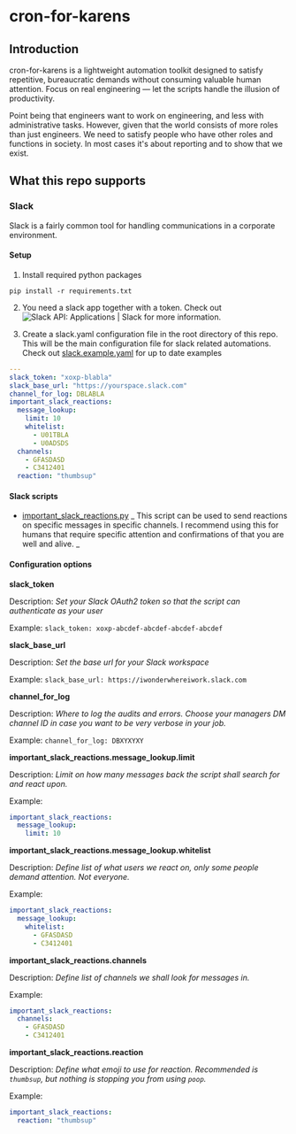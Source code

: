 # cron-for-karens

## Introduction

cron-for-karens is a lightweight automation toolkit designed to satisfy repetitive, bureaucratic demands without consuming valuable human attention. Focus on real engineering — let the scripts handle the illusion of productivity.

Point being that engineers want to work on engineering, and less with administrative tasks. However, given that the world consists of more roles than just engineers. We need to satisfy people who have other roles and functions in society. In most cases it's about reporting and to show that we exist.

## What this repo supports

### Slack

Slack is a fairly common tool for handling communications in a corporate environment.

#### Setup

1. Install required python packages

``` shell
pip install -r requirements.txt
```

2. You need a slack app together with a token. Check out ![Slack API: Applications | Slack](https://api.slack.com/apps) for more information.

3. Create a slack.yaml configuration file in the root directory of this repo. This will be the main configuration file for slack related automations. Check out [slack.example.yaml](slack.example.yaml) for up to date examples

``` yaml
---
slack_token: "xoxp-blabla"
slack_base_url: "https://yourspace.slack.com"
channel_for_log: DBLABLA
important_slack_reactions:
  message_lookup:
    limit: 10
    whitelist:
      - U01TBLA
      - U0ADSDS
  channels:
    - GFASDASD
    - C3412401
  reaction: "thumbsup"
```

#### Slack scripts

- [important_slack_reactions.py](important_slack_reactions.py)
  _
  This script can be used to send reactions on specific messages in specific channels. I recommend using this for humans that require specific attention and confirmations of that you are well and alive.
  _

#### Configuration options

**slack_token**

Description: _Set your Slack OAuth2 token so that the script can authenticate as your user_

Example: `slack_token: xoxp-abcdef-abcdef-abcdef-abcdef`

**slack_base_url**

Description: _Set the base url for your Slack workspace_

Example: `slack_base_url: https://iwonderwhereiwork.slack.com`

**channel_for_log**

Description: _Where to log the audits and errors. Choose your managers DM channel ID in case you want to be very verbose in your job._

Example: `channel_for_log: DBXYXYXY`

**important_slack_reactions.message_lookup.limit**

Description: _Limit on how many messages back the script shall search for and react upon._

Example: 
``` yaml
important_slack_reactions:
  message_lookup:
    limit: 10 
```

**important_slack_reactions.message_lookup.whitelist**

Description: _Define list of what users we react on, only some people demand attention. Not everyone._

Example:
  
``` yaml
important_slack_reactions:
  message_lookup:
    whitelist:
      - GFASDASD
      - C3412401
```

**important_slack_reactions.channels**

Description: _Define list of channels we shall look for messages in._

Example:

``` yaml
important_slack_reactions:
  channels:
    - GFASDASD
    - C3412401
```

**important_slack_reactions.reaction**

Description: _Define what emoji to use for reaction. Recommended is `thumbsup`, but nothing is stopping you from using `poop`._

Example:

``` yaml
important_slack_reactions:
  reaction: "thumbsup"
```

